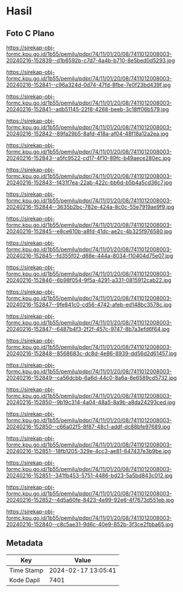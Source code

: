 # Hasil

## Foto C Plano

https://sirekap-obj-formc.kpu.go.id/1b55/pemilu/pdpr/74/11/01/20/08/7411012008003-20240216-152839--d1b6592b-c7d7-4a4b-b710-8e5bed0d5293.jpg

https://sirekap-obj-formc.kpu.go.id/1b55/pemilu/pdpr/74/11/01/20/08/7411012008003-20240216-152841--c96a324d-0d74-47fd-8fbe-7e0f23bd439f.jpg

https://sirekap-obj-formc.kpu.go.id/1b55/pemilu/pdpr/74/11/01/20/08/7411012008003-20240216-152841--adb51145-22f8-4268-beeb-3c18ff06b579.jpg

https://sirekap-obj-formc.kpu.go.id/1b55/pemilu/pdpr/74/11/01/20/08/7411012008003-20240216-152842--89fa29b5-8afd-418a-af04-48f18a12a2ea.jpg

https://sirekap-obj-formc.kpu.go.id/1b55/pemilu/pdpr/74/11/01/20/08/7411012008003-20240216-152843--a5fc9522-cd17-4f10-89fc-b49aece280ec.jpg

https://sirekap-obj-formc.kpu.go.id/1b55/pemilu/pdpr/74/11/01/20/08/7411012008003-20240216-152843--f431f7ea-22ab-422c-bb6d-b5b4a5cd36c7.jpg

https://sirekap-obj-formc.kpu.go.id/1b55/pemilu/pdpr/74/11/01/20/08/7411012008003-20240216-152844--3635b2bc-782e-424a-8c0c-55e7919ae9f9.jpg

https://sirekap-obj-formc.kpu.go.id/1b55/pemilu/pdpr/74/11/01/20/08/7411012008003-20240216-152845--e8ce610b-a8fd-41dc-ae2c-4b325f976580.jpg

https://sirekap-obj-formc.kpu.go.id/1b55/pemilu/pdpr/74/11/01/20/08/7411012008003-20240216-152845--fd355f02-d88e-444a-8034-f10404d75e07.jpg

https://sirekap-obj-formc.kpu.go.id/1b55/pemilu/pdpr/74/11/01/20/08/7411012008003-20240216-152846--6b98f054-9f5a-4291-a331-0815912cab22.jpg

https://sirekap-obj-formc.kpu.go.id/1b55/pemilu/pdpr/74/11/01/20/08/7411012008003-20240216-152847--9fe841c0-cd56-4742-afeb-ed148bc3578c.jpg

https://sirekap-obj-formc.kpu.go.id/1b55/pemilu/pdpr/74/11/01/20/08/7411012008003-20240216-152847--6487b4f3-2f2f-457c-9747-8b7a3efd6f64.jpg

https://sirekap-obj-formc.kpu.go.id/1b55/pemilu/pdpr/74/11/01/20/08/7411012008003-20240216-152848--8568683c-dc8d-4e86-8939-dd56d2d61457.jpg

https://sirekap-obj-formc.kpu.go.id/1b55/pemilu/pdpr/74/11/01/20/08/7411012008003-20240216-152849--ca56dcbb-6a6d-44c0-8a6a-8e6589cd5732.jpg

https://sirekap-obj-formc.kpu.go.id/1b55/pemilu/pdpr/74/11/01/20/08/7411012008003-20240216-152850--9b19c314-4a04-48a5-8a9b-a8da24293ced.jpg

https://sirekap-obj-formc.kpu.go.id/1b55/pemilu/pdpr/74/11/01/20/08/7411012008003-20240216-152850--c66a02f5-8f87-48c1-addf-dc88bfe97689.jpg

https://sirekap-obj-formc.kpu.go.id/1b55/pemilu/pdpr/74/11/01/20/08/7411012008003-20240216-152851--18fb1205-329e-4cc3-ae81-647437e3b9be.jpg

https://sirekap-obj-formc.kpu.go.id/1b55/pemilu/pdpr/74/11/01/20/08/7411012008003-20240216-152851--341fb453-5751-4486-bd23-5a5bd843c012.jpg

https://sirekap-obj-formc.kpu.go.id/1b55/pemilu/pdpr/74/11/01/20/08/7411012008003-20240216-152852--4d5a60fe-8423-4e99-92e6-4f7673d551eb.jpg

https://sirekap-obj-formc.kpu.go.id/1b55/pemilu/pdpr/74/11/01/20/08/7411012008003-20240216-152840--c8c5ae31-9d6c-40e9-852b-3f3ce2fbba65.jpg


## Metadata

| Key        | Value               |
| ---------- | ------------------- |
| Time Stamp | 2024-02-17 13:05:41 |
| Kode Dapil | 7401                |



